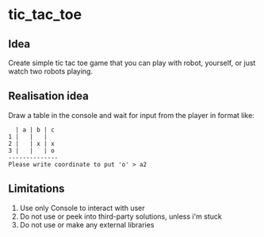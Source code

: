 # tic_tac_toe

## Idea

Create simple tic tac toe game that you can play with robot, yourself, or just watch two robots playing.

## Realisation idea


Draw a table in the console and wait for input from the player in format like:

```
  | a | b | c 
1 |   |   |   
2 |   | x | x 
3 |   |   | o 
--------------
Please write coordinate to put 'o' > a2
```

## Limitations

1. Use only Console to interact with user
2. Do not use or peek into third-party solutions, unless i'm stuck
3. Do not use or make any external libraries
